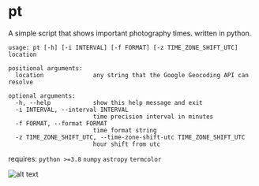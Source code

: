 # pt
A simple script that shows important photography times. written in python.

```
usage: pt [-h] [-i INTERVAL] [-f FORMAT] [-z TIME_ZONE_SHIFT_UTC] location

positional arguments:
  location              any string that the Google Geocoding API can resolve

optional arguments:
  -h, --help            show this help message and exit
  -i INTERVAL, --interval INTERVAL
                        time precision interval in minutes
  -f FORMAT, --format FORMAT
                        time format string
  -z TIME_ZONE_SHIFT_UTC, --time-zone-shift-utc TIME_ZONE_SHIFT_UTC
                        hour shift from utc
```

requires:
`python >=3.8`
`numpy`
`astropy`
`termcolor`

![alt text](https://github.com/thejevans/pt/blob/main/screenshot.png)
